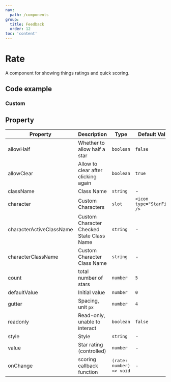 ```yaml
---
nav:
  path: /components
group:
  title: Feedback
  order: 12
toc: 'content'
---
```


# Rate

<!-- <code src="../../docs/components/compatibility.tsx" inline="true"></code> -->

A component for showing things ratings and quick scoring.

## Code example

<code src='../../demo/pages/Rate/index'></code>

### Custom

<!-- <code src='pages/RateCustom/index'></code> -->

## Property


| Property | Description | Type | Default Value |
| ---- | ---- | ---- | ---- |
| allowHalf | Whether to allow half a star | `boolean` | `false` |
| allowClear | Allow to clear after clicking again | `boolean` | `true` |
| className | Class Name | `string` | - |
| character | Custom Characters | `slot` | `<icon type="StarFill" />` |
| characterActiveClassName | Custom Character Checked State Class Name | `string` | - |
| characterClassName | Custom Character Class Name | `string` | - |
| count | total number of stars | `number` | `5` |
| defaultValue | Initial value | `number` | `0` |
| gutter | Spacing, unit `px` | `number` | `4` |
| readonly | Read-only, unable to interact | `boolean` | `false` |
| style | Style | `string` | - |
| value | Star rating (controlled) | `number` | - |
| onChange | scoring callback function | `(rate: number) => void` | - |
